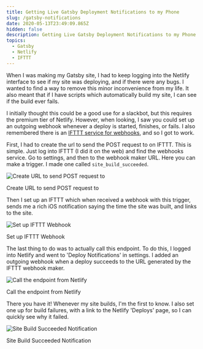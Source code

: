```yaml
---
title: Getting Live Gatsby Deployment Notifications to my Phone
slug: /gatsby-notifications
date: 2020-05-13T23:49:09.865Z
hidden: false
description: Getting Live Gatsby Deployment Notifications to my Phone
topics:
  - Gatsby
  - Netlify
  - IFTTT
---
```

When I was making my Gatsby site, I had to keep logging into the Netlify interface to see if my site was deploying, and if there were any bugs. I wanted to find a way to remove this minor inconvenience from my life. It also meant that if I have scripts which automatically build my site, I can see if the build ever fails.

I initially thought this could be a good use for a slackbot, but this requires the premium tier of Netlify. However, when looking, I saw you could set up an outgoing webhook whenever a deploy is started, finishes, or fails. I also remembered there is an [IFTTT service for webhooks](https://ifttt.com/maker_webhooks), and so I got to work.

First, I had to create the url to send the POST request to on IFTTT. This is simple. Just log into IFTTT (I did it on the web) and find the webhooks service. Go to settings, and then to the webhook maker URL. Here you can make a trigger. I made one called `site_build_succeeded`. 

![Create URL to send POST request to](/img/notifications-1.jpg "Create URL to send POST request to")<p class="caption">Create URL to send POST request to</p>

Then I set up an IFTTT which when received a webhook with this trigger, sends me a rich iOS notification saying the time the site was built, and links to the site. 

![Set up IFTTT Webhook](/img/notifications-2.jpg "Set up IFTTT Webhook")<p class="caption">Set up IFTTT Webhook</p>

The last thing to do was to actually call this endpoint. To do this, I logged into Netlify and went to 'Deploy Notifications' in settings. I added an outgoing webhook when a deploy succeeds to the URL generated by the IFTTT webhook maker.

![Call the endpoint from Netlify](/img/notifications-3.jpg "Call the endpoint from Netlify")<p class="caption">Call the endpoint from Netlify</p>

There you have it! Whenever my site builds, I'm the first to know. I also set one up for build failures, with a link to the Netlify 'Deploys' page, so I can quickly see why it failed. 

![Site Build Succeeded Notification](/img/notifications-4.png "Site Build Succeeded Notification")<p class="caption">Site Build Succeeded Notification</p>